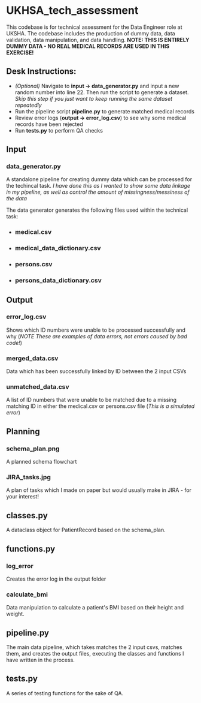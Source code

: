 # UKHSA_tech_assessment
This codebase is for technical assessment for the Data Engineer role at UKSHA. The codebase includes the production of dummy data, data validation, data manipulation, and data handling. **NOTE: THIS IS ENTIRELY DUMMY DATA - NO REAL MEDICAL RECORDS ARE USED IN THIS EXERCISE!** 

## Desk Instructions:
* *(Optional)* Navigate to **input -> data_generator.py** and input a new random number into line 22. Then run the script to generate a dataset. *Skip this step if you just want to keep running the same dataset repeatedly*
* Run the pipeline script **pipeline.py** to generate matched medical records
* Review error logs (**output -> error_log.csv**) to see why some medical records have been rejected
* Run **tests.py** to perform QA checks


## Input
### data_generator.py
A standalone pipeline for creating dummy data which can be processed for the techincal task. *I have done this as I wanted to show some data linkage in my pipeline, as well as control the amount of missingness/messiness of the data*

The data generator generates the following files used within the technical task:
* ### medical.csv
* ### medical_data_dictionary.csv
* ### persons.csv
* ### persons_data_dictionary.csv

## Output
### error_log.csv
Shows which ID numbers were unable to be processed successfully and why (*NOTE These are examples of data errors, not errors caused by bad code!*)

### merged_data.csv
Data which has been successfully linked by ID between the 2 input CSVs

### unmatched_data.csv
A list of ID numbers that were unable to be matched due to a missing matching ID in either the medical.csv or persons.csv file (*This is a simulated error*)

## Planning
### schema_plan.png
A planned schema flowchart

### JIRA_tasks.jpg
A plan of tasks which I made on paper but would usually make in JIRA - for your interest!

## classes.py
A dataclass object for PatientRecord based on the schema_plan.

## functions.py
### log_error
Creates the error log in the output folder

### calculate_bmi
Data manipulation to calculate a patient's BMI based on their height and weight.

## pipeline.py
The main data pipeline, which takes matches the 2 input csvs, matches them, and creates the output files, executing the classes and functions I have written in the process.

## tests.py
A series of testing functions for the sake of QA.
